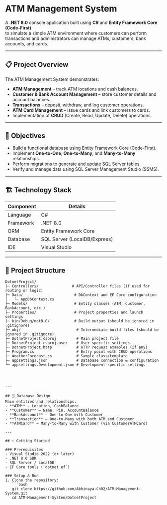 # ATM Management System

A **.NET 8.0** console application built using **C#** and **Entity Framework Core (Code-First)**  
to simulate a simple ATM environment where customers can perform transactions and
administrators can manage ATMs, customers, bank accounts, and cards.

---

## 📋 Project Overview
The ATM Management System demonstrates:
- **ATM Management** – track ATM locations and cash balances.
- **Customer & Bank Account Management** – store customer details and account balances.
- **Transactions** – deposit, withdraw, and log customer operations.
- **ATM Card Management** – issue cards and link customers to cards.
- Implementation of **CRUD** (Create, Read, Update, Delete) operations.

---

## 🎯 Objectives
- Build a functional database using Entity Framework Core (Code-First).
- Implement **One-to-One**, **One-to-Many**, and **Many-to-Many** relationships.
- Perform migrations to generate and update SQL Server tables.
- Verify and manage data using SQL Server Management Studio (SSMS).

---

## 🏗️ Technology Stack
| Component           | Details                       |
|---------------------|--------------------------------|
| Language            | C#                             |
| Framework           | .NET 8.0                        |
| ORM                 | Entity Framework Core          |
| Database            | SQL Server (LocalDB/Express)   |
| IDE                 | Visual Studio                  |

---

## 📂 Project Structure
```text
DotnetProject/
├─ Controllers/               # API/Controller files (if used for routing or logic)
├─ Data/                       # DbContext and EF Core configuration
│   └─ AppDbContext.cs
├─ Models/                     # Entity classes (ATM, Customer, BankAccount, etc.)
├─ Properties/                 # Project properties and launch settings
├─ bin/Debug/net8.0/           # Build output (should be ignored in .gitignore)
├─ obj/                         # Intermediate build files (should be ignored in .gitignore)
├─ DotnetProject.csproj         # Main project file
├─ DotnetProject.csproj.user    # User-specific settings
├─ DotnetProject.http           # HTTP request examples (if any)
├─ Program.cs                   # Entry point with CRUD operations
├─ WeatherForecast.cs           # Sample class/template
├─ appsettings.json             # Database connection & configuration
└─ appsettings.Development.json # Development-specific settings




---

## 🗄️ Database Design
Main entities and relationships:
- **ATM** – Location, CashBalance
- **Customer** – Name, Pin, AccountBalance
- **BankAccount** – One-to-One with Customer
- **Transaction** – One-to-Many with both ATM and Customer
- **ATMCard** – Many-to-Many with Customer (via CustomerATMCard)

---

## ⚡ Getting Started

### Prerequisites
- Visual Studio 2022 (or later)
- .NET 8.0 SDK
- SQL Server / LocalDB
- EF Core tools (`dotnet ef`)

### Setup & Run
1. Clone the repository:
   ```bash
   git clone https://github.com/Abhinaya-Ch02/ATM-Management-System.git
   cd ATM-Management-System/DotnetProject
